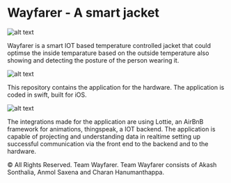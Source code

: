 # Wayfarer - A smart jacket
 
![alt text](https://i.imgur.com/GLA1g5Q.jpg)

Wayfarer is a smart IOT based temperature controlled jacket that could optimse the inside temparature based on the outside temperature also showing and detecting the posture of the person wearing it.

![alt text](https://i.imgur.com/37nU2sr.jpg)

This repository contains the application for the hardware. The application is coded in swift, built for iOS. 

![alt text](https://i.imgur.com/IHVCuLt.jpg)

The integrations made for the application are using Lottie, an AirBnB framework for animations, thingspeak, a IOT backend. The application is capable of projecting and understanding data in realtime setting up successful communication via the front end to the backend and to the hardware.

© All Rights Reserved. Team Wayfarer.
Team Wayfarer consists of Akash Sonthalia, Anmol Saxena and Charan Hanumanthappa.
